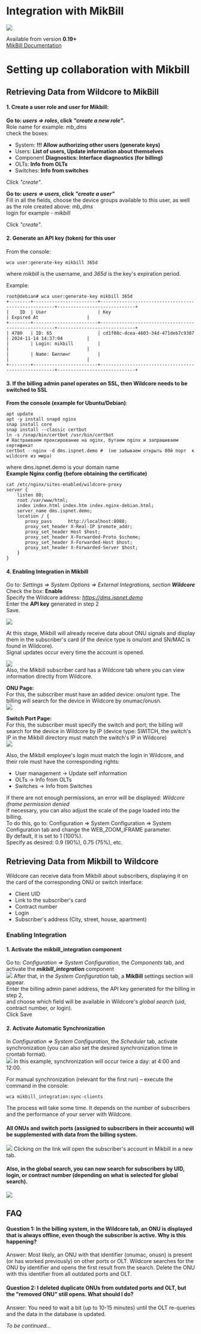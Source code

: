 # Integration with MikBill
![](../assets/mikbill/mikbill.png)

Available from version **0.19+**     
[MikBill Documentation](https://wiki.mikbill.pro/billing/wildcore)

# Setting up collaboration with Mikbill


## Retrieving Data from Wildcore to MikBill

#### 1. Create a user role and user for Mikbill:
**Go to: _users ⇒ roles_, click _"create a new role"_.**      
Role name for example: _mb_dms_     
check the boxes:

- System: **!!! Allow authorizing other users (generate keys)**
- Users: **List of users, Update information about themselves**
- Component **Diagnostics: Interface diagnostics (for billing)**
- OLTs: **Info from OLTs**
- Switches: **Info from switches**

Click _"create"_.

**Go to: _users  ⇒ users_, click _"create a user"_**       
Fill in all the fields, choose the device groups available to this user, as well as the role created above: _mb_dms_      
login for example - _mikbill_

Click _"create"_.

#### 2. Generate an API key (token) for this user
From the console:    
```shell linenums="1"
wca user:generate-key mikbill 365d
```     
where _mikbill_ is the username, and _365d_ is the key's expiration period.

Example:
```{ .shell .no-copy}
root@debian# wca user:generate-key mikbill 365d
+--------+------------------------+-----------------------------------------------------+-----------------------------+
|    ID  | User                   | Key                                                 | Expired At                  |
+--------+------------------------+-----------------------------------------------------+-----------------------------+
| 4780   | ID: 65                 | cd1f08c-dcea-4603-34d-471deb7c9387                  | 2024-11-14 14:37:04         |
|        | Login: mikbill         |                                                     |                             |
|        | Name: Биллинг          |                                                     |                             |
+--------+------------------------+-----------------------------------------------------+-----------------------------+
```
     
#### 3. If the billing admin panel operates on SSL, then Wildcore needs to be switched to SSL      
**From the console (example for Ubuntu/Debian)**:
```shell linenums="1"
apt update
apt -y install snapd nginx
snap install core
snap install --classic certbot
ln -s /snap/bin/certbot /usr/bin/certbot
# Настраиваем проксирование на nginx, бутаем nginx и запрашиваем сертификат
certbot --nginx -d dms.ispnet.demo #  (не забываем открыть 80й порт  к wildcore из мира)
```
where dms.ispnet.demo is your domain name       
**Example Nginx config (before obtaining the certificate)**    

```shell linenums="1"
cat /etc/nginx/sites-enabled/wildcore-proxy
server {
	listen 80;
	root /var/www/html;
	index index.html index.htm index.nginx-debian.html;
	server_name dms.ispnet.demo;
    location / {
       proxy_pass      http://localhost:8088;
       proxy_set_header X-Real-IP $remote_addr;
       proxy_set_header Host $host;
       proxy_set_header X-Forwarded-Proto $scheme;
       proxy_set_header X-Forwarded-Host $host;
       proxy_set_header X-Forwarded-Server $host;
    }
}
```
#### 4. Enabling Integration in Mikbill
Go to: _Settings ⇒ System Options ⇒ External Integrations, section **Wildcore**_      
Check the box: **Enable**      
Specify the Wildcore address: _https://dms.ispnet.demo_      
Enter the **API key** generated in step 2      
Save.

![](../assets/mikbill/wildcore_settings.jpg)

At this stage, Mikbill will already receive data about ONU signals and display them in the subscriber's card (if the device type is onu/ont and SN/MAC is found in Wildcore).        
Signal updates occur every time the account is opened.


![](../assets/mikbill/wildcore_pon.jpg)         
Also, the Mikbill subscriber card has a Wildcore tab where you can view information directly from Wildcore.

**ONU Page:**          
For this, the subscriber must have an added device: onu/ont type. The billing will search for the device in Wildcore by onumac/onusn.          
![](../assets/mikbill/wildcore_card_pon.jpg)


**Switch Port Page:**      
For this, the subscriber must specify the switch and port; the billing will search for the device in Wildcore by IP (device type: SWITCH, the switch's IP in the Mikbill directory must match the switch's IP in Wildcore)      
![](../assets/mikbill/wildcore_card_switch.jpg)

Also, the Mikbill employee's login  must match the login  in Wildcore, and their role must have the corresponding rights:

- User management → Update self information
- OLTs → Info from OLTs
- Switches → Info from Switches

If there are not enough permissions, an error will be displayed: _Wildcore iframe permission denied_      
If necessary, you can also adjust the scale of the page loaded into the billing.     
To do this, go to: Configuration ⇒ System Configuration ⇒ System Configuration tab and change the WEB_ZOOM_IFRAME parameter.     
By default, it is set to 1 (100%).     
Specify as desired: 0.9 (90%), 0.75 (75%), etc.


## Retrieving Data from Mikbill to Wildcore

Wildcore can receive data from Mikbill about subscribers, displaying it on the card of the corresponding ONU or switch interface:

- Client UID
- Link to the subscriber's card
- Contract number
- Login
- Subscriber's address (City, street, house, apartment)


### Enabling Integration
#### 1. Activate the mikbill_integration component
Go to: _Configuration ⇒ System Configuration_, the _Components_ tab, and activate the _**mikbill_integration**_ component        
![](../assets/mikbill/wildcore_component_list.png)
After that, in the _System Configuration_ tab, a **MikBill** settings section will appear.       
Enter the billing admin panel address, the API key generated for the billing in step 2,       
and choose which field will be available in Wildcore's _global search_ (uid, contract number, or login).      
Click Save

#### 2. Activate Automatic Synchronization
In _Configuration ⇒ System Configuration_, the _Scheduler_ tab, activate synchronization (you can also set the desired synchronization time in crontab format).       
![](../assets/mikbill/schedule_rule.png)
In this example, synchronization will occur twice a day: at 4:00 and 12:00.

For manual synchronization (relevant for the first run) – execute the command in the console:
```shell linenums="1"
wca mikbill_integration:sync-clients
```    

The process will take some time. It depends on the number of subscribers and the performance of your server with Wildcore.

#### All ONUs and switch ports (assigned to subscribers in their accounts) will be supplemented with data from the billing system.
![](../assets/mikbill/storage_info_card.png)
Clicking on the link will open the subscriber's account in Mikbill in a new tab.

#### Also, in the global search, you can now search for subscribers by UID, login, or contract number (depending on what is selected for global search).
![](../assets/mikbill/global_search.png)

## FAQ
#### Question 1: In the billing system, in the Wildcore tab, an ONU is displayed that is always offline, even though the subscriber is active. Why is this happening?
Answer: Most likely, an ONU with that identifier (onumac, onusn) is present (or has worked previously) on other ports or OLT. Wildcore searches for the ONU by identifier and opens the first result from the search. Delete the ONU with this identifier from all outdated ports and OLT.

#### Question 2: I deleted duplicate ONUs from outdated ports and OLT, but the "removed ONU" still opens. What should I do?
Answer: You need to wait a bit (up to 10-15 minutes) until the OLT re-queries and the data in the database is updated.

_To be continued..._
